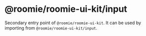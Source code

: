 # @roomie/roomie-ui-kit/input

Secondary entry point of `@roomie/roomie-ui-kit`. It can be used by importing from `@roomie/roomie-ui-kit/input`.
